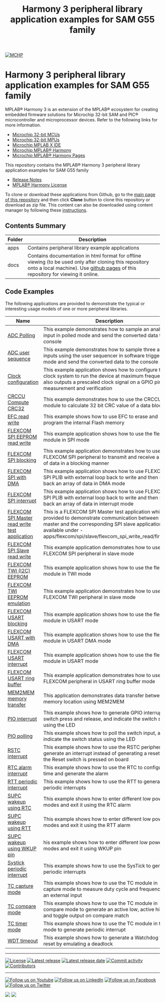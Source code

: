 ﻿---
title: Harmony 3 peripheral library application examples for SAM G55 family
nav_order: 1
has_children: true
has_toc: false
---
[![MCHP](https://www.microchip.com/ResourcePackages/Microchip/assets/dist/images/logo.png)](https://www.microchip.com)

# Harmony 3 peripheral library application examples for SAM G55 family

MPLAB® Harmony 3 is an extension of the MPLAB® ecosystem for creating embedded firmware solutions for Microchip 32-bit SAM and PIC® microcontroller and microprocessor devices.  Refer to the following links for more information.

- [Microchip 32-bit MCUs](https://www.microchip.com/design-centers/32-bit)
- [Microchip 32-bit MPUs](https://www.microchip.com/design-centers/32-bit-mpus)
- [Microchip MPLAB X IDE](https://www.microchip.com/mplab/mplab-x-ide)
- [Microchip MPLAB® Harmony](https://www.microchip.com/mplab/mplab-harmony)
- [Microchip MPLAB® Harmony Pages](https://microchip-mplab-harmony.github.io/)

This repository contains the MPLAB® Harmony 3 peripheral library application examples for SAM G55 family

- [Release Notes](release_notes.md)
- [MPLAB® Harmony License](mplab_harmony_license.md)

To clone or download these applications from Github, go to the [main page of this repository](https://github.com/Microchip-MPLAB-Harmony/csp_apps_sam_g55) and then click **Clone** button to clone this repository or download as zip file.
This content can also be downloaded using content manager by following these [instructions](https://github.com/Microchip-MPLAB-Harmony/contentmanager/wiki).

## Contents Summary

| Folder     | Description                             |
| ---        | ---                                     |
| apps       | Contains peripheral library example applications |
| docs       | Contains documentation in html format for offline viewing (to be used only after cloning this repository onto a local machine). Use [github pages](https://microchip-mplab-harmony.github.io/csp_apps_sam_g55/) of this repository for viewing it online. |

## Code Examples

The following applications are provided to demonstrate the typical or interesting usage models of one or more peripheral libraries.

| Name | Description |
| ---- | ----------- |
| [ADC Polling](apps/adc/adc_polled_mode/readme.md) | This example demonstrates how to sample an analog input in polled mode and send the converted data to console |
| [ADC user sequence](apps/adc/adc_user_sequence/readme.md) | This example demonstrates how to sample three analog inputs using the user sequencer in software trigger mode and send the converted data to the console |
| [Clock configuration](apps/clock/clock_config/readme.md) | This example application shows how to configure the clock system to run the device at maximum frequency. It also outputs a prescaled clock signal on a GPIO pin for measurement and verification |
| [CRCCU Compute CRC32](apps/crccu/crccu_crc32_generate/readme.md) | This example demonstrates how to use the CRCCU module to calculate 32 bit CRC value of a data block |
| [EFC read write](apps/efc/flash_read_write/readme.md) | This example shows how to use EFC to erase and program the internal Flash memory |
| [FLEXCOM SPI EEPROM read write](apps/flexcom/spi/master/flexcom_spi_eeprom/readme.md) | This example application shows how to use the flexcom module in SPI mode |
| [FLEXCOM SPI blocking](apps/flexcom/spi/master/flexcom_spi_self_loopback_blocking/readme.md) | This example application demonstrates how to use the FLEXCOM SPI peripheral to transmit and receive a block of data in a blocking manner |
| [FLEXCOM SPI with DMA](apps/flexcom/spi/master/flexcom_spi_self_loopback_dma/readme.md) | This example application shows how to use FLEXCOM SPI PLIB with external loop back to write and then read back an array of data in DMA mode |
| [FLEXCOM SPI interrupt](apps/flexcom/spi/master/flexcom_spi_self_loopback_interrupt/readme.md) | This example application shows how to use FLEXCOM SPI PLIB with external loop back to write and then read back an array of data in interrupt mode |
| [FLEXCOM SPI Master read write test application](apps/flexcom/spi/master/flexcom_spi_write_read_test_app/readme.md) | This is a FLEXCOM SPI Master test application which is provided to demonstrate communication between SPI master and the corresponding SPI slave application available under -  apps/flexcom/spi/slave/flexcom_spi_write_read/firmware  |
| [FLEXCOM SPI Slave read write](apps/flexcom/spi/slave/flexcom_spi_write_read/readme.md) | This example application demonstrates how to use the FLEXCOM SPI peripheral in slave mode |
| [FLEXCOM TWI (I2C) EEPROM](apps/flexcom/twi/master/flexcom_twi_eeprom/readme.md) | This example application shows how to use the flexcom module in TWI mode |
| [FLEXCOM TWI EEPROM emulation](apps/flexcom/twi/slave/flexcom_twi_eeprom_emulation/readme.md) | This example application demonstrates how to use the FLEXCOM TWI peripheral in slave mode |
| [FLEXCOM USART blocking](apps/flexcom/usart/flexcom_usart_echo_blocking/readme.md) | This example application shows how to use the flexcom module in USART mode |
| [FLEXCOM USART with DMA](apps/flexcom/usart/flexcom_usart_echo_dma/readme.md) | This example application shows how to use the flexcom module in USART DMA mode |
| [FLEXCOM USART interrupt](apps/flexcom/usart/flexcom_usart_echo_interrupt/readme.md) | This example application shows how to use the flexcom module in USART mode |
| [FLEXCOM USART ring buffer](apps/flexcom/usart/flexcom_usart_ring_buffer_interrupt/readme.md) | This example application demonstrates how to use the FLEXCOM peripheral in USART ring buffer mode |
| [MEM2MEM memory transfer](apps/mem2mem/mem2mem_memory_transfer/readme.md) | This application demonstrates data transfer between two memory location using MEM2MEM |
| [PIO interrupt](apps/pio/pio_led_on_off_interrupt/readme.md) | This example shows how to generate GPIO interrupt on switch press and release, and indicate the switch status using the LED |
| [PIO polling](apps/pio/pio_led_on_off_polling/readme.md) | This example shows how to poll the switch input, and indicate the switch status using the LED |
| [RSTC interrupt](apps/rstc/led_switcher/readme.md) | This example shows how to use the RSTC peripheral to generate an interrupt instead of generating a reset, when the Reset switch is pressed on board |
| [RTC alarm interrupt](apps/rtc/rtc_alarm/readme.md) | This example shows how to use the RTC to configure the time and generate the alarm |
| [RTT periodic interrupt](apps/rtt/rtt_periodic_timeout/readme.md) | This example shows how to use the RTT to generate periodic interrupts |
| [SUPC wakeup using RTC](apps/supc/supc_wakeup_rtc/readme.md) | This example shows how to enter different low power modes and exit it using the RTC alarm |
| [SUPC wakeup using RTT](apps/supc/supc_wakeup_rtt/readme.md) | This example shows how to enter different low power modes and exit it using the RTT alarm |
| [SUPC wakeup using WKUP pin](apps/supc/supc_wakeup_wkup/readme.md) | his example shows how to enter different low power modes and exit it using WKUP pin |
| [Systick periodic interrupt](apps/systick/systick_periodic_timeout/readme.md) | This example shows how to use the SysTick to generate periodic interrupts |
| [TC capture mode](apps/tc/tc_capture_mode/readme.md) | This example shows how to use the TC module in capture mode to measure duty cycle and frequency of an external input |
| [TC compare mode](apps/tc/tc_compare_mode/readme.md) | This example shows how to use the TC module in compare mode to generate an active low, active high, and toggle output on compare match |
| [TC timer mode](apps/tc/tc_timer_mode/readme.md) | This example shows how to use the TC module in timer mode to generate periodic interrupt |
| [WDT timeout](apps/wdt/wdt_timeout/readme.md) | This example shows how to generate a Watchdog timer reset by emulating a deadlock |

____

[![License](https://img.shields.io/badge/license-Harmony%20license-orange.svg)](https://github.com/Microchip-MPLAB-Harmony/csp_apps_sam_g55/blob/master/mplab_harmony_license.md)
[![Latest release](https://img.shields.io/github/release/Microchip-MPLAB-Harmony/csp_apps_sam_g55.svg)](https://github.com/Microchip-MPLAB-Harmony/csp_apps_sam_g55/releases/latest)
[![Latest release date](https://img.shields.io/github/release-date/Microchip-MPLAB-Harmony/csp_apps_sam_g55.svg)](https://github.com/Microchip-MPLAB-Harmony/csp_apps_sam_g55/releases/latest)
[![Commit activity](https://img.shields.io/github/commit-activity/y/Microchip-MPLAB-Harmony/csp_apps_sam_g55.svg)](https://github.com/Microchip-MPLAB-Harmony/csp_apps_sam_g55/graphs/commit-activity)
[![Contributors](https://img.shields.io/github/contributors-anon/Microchip-MPLAB-Harmony/csp_apps_sam_g55.svg)]()

____

[![Follow us on Youtube](https://img.shields.io/badge/Youtube-Follow%20us%20on%20Youtube-red.svg)](https://www.youtube.com/user/MicrochipTechnology)
[![Follow us on LinkedIn](https://img.shields.io/badge/LinkedIn-Follow%20us%20on%20LinkedIn-blue.svg)](https://www.linkedin.com/company/microchip-technology)
[![Follow us on Facebook](https://img.shields.io/badge/Facebook-Follow%20us%20on%20Facebook-blue.svg)](https://www.facebook.com/microchiptechnology/)
[![Follow us on Twitter](https://img.shields.io/twitter/follow/MicrochipTech.svg?style=social)](https://twitter.com/MicrochipTech)

[![](https://img.shields.io/github/stars/Microchip-MPLAB-Harmony/csp_apps_sam_g55.svg?style=social)]()
[![](https://img.shields.io/github/watchers/Microchip-MPLAB-Harmony/csp_apps_sam_g55.svg?style=social)]()